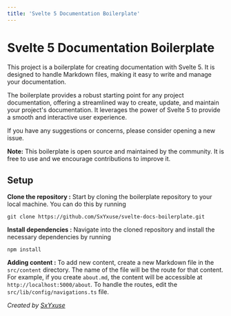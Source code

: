 ```yaml
---
title: 'Svelte 5 Documentation Boilerplate'
---
```


# Svelte 5 Documentation Boilerplate

This project is a boilerplate for creating documentation with Svelte 5. It is designed to handle Markdown files, making it easy to write and manage your documentation.

The boilerplate provides a robust starting point for any project documentation, offering a streamlined way to create, update, and maintain your project's documentation. It leverages the power of Svelte 5 to provide a smooth and interactive user experience.

If you have any suggestions or concerns, please consider opening a new issue.

**Note:** This boilerplate is open source and maintained by the community. It is free to use and we encourage contributions to improve it.

## Setup

**Clone the repository :** Start by cloning the boilerplate repository to your local machine. You can do this by running

```untype
git clone https://github.com/SxYxuse/svelte-docs-boilerplate.git
```

**Install dependencies :** Navigate into the cloned repository and install the necessary dependencies by running

```untype
npm install
```

**Adding content :** To add new content, create a new Markdown file in the `src/content` directory. The name of the file will be the route for that content. For example, if you create `about.md`, the content will be accessible at `http://localhost:5000/about`. To handle the routes, edit the `src/lib/config/navigations.ts` file.

_Created by [SxYxuse](https://github.com/SxYxuse)_
